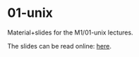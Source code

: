 # 01-unix

Material+slides for the M1/01-unix lectures.

The slides can be read online: [here](https://talks.godoc.org/github.com/master-pfa-info/2018/m1/01-unix/talk.slide).

